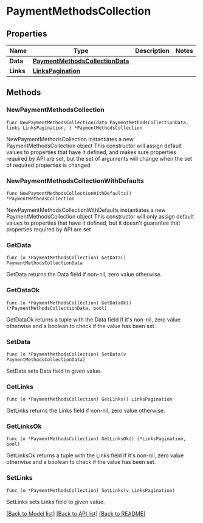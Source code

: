 # PaymentMethodsCollection

## Properties

Name | Type | Description | Notes
------------ | ------------- | ------------- | -------------
**Data** | [**PaymentMethodsCollectionData**](PaymentMethodsCollectionData.md) |  | 
**Links** | [**LinksPagination**](LinksPagination.md) |  | 

## Methods

### NewPaymentMethodsCollection

`func NewPaymentMethodsCollection(data PaymentMethodsCollectionData, links LinksPagination, ) *PaymentMethodsCollection`

NewPaymentMethodsCollection instantiates a new PaymentMethodsCollection object
This constructor will assign default values to properties that have it defined,
and makes sure properties required by API are set, but the set of arguments
will change when the set of required properties is changed

### NewPaymentMethodsCollectionWithDefaults

`func NewPaymentMethodsCollectionWithDefaults() *PaymentMethodsCollection`

NewPaymentMethodsCollectionWithDefaults instantiates a new PaymentMethodsCollection object
This constructor will only assign default values to properties that have it defined,
but it doesn't guarantee that properties required by API are set

### GetData

`func (o *PaymentMethodsCollection) GetData() PaymentMethodsCollectionData`

GetData returns the Data field if non-nil, zero value otherwise.

### GetDataOk

`func (o *PaymentMethodsCollection) GetDataOk() (*PaymentMethodsCollectionData, bool)`

GetDataOk returns a tuple with the Data field if it's non-nil, zero value otherwise
and a boolean to check if the value has been set.

### SetData

`func (o *PaymentMethodsCollection) SetData(v PaymentMethodsCollectionData)`

SetData sets Data field to given value.


### GetLinks

`func (o *PaymentMethodsCollection) GetLinks() LinksPagination`

GetLinks returns the Links field if non-nil, zero value otherwise.

### GetLinksOk

`func (o *PaymentMethodsCollection) GetLinksOk() (*LinksPagination, bool)`

GetLinksOk returns a tuple with the Links field if it's non-nil, zero value otherwise
and a boolean to check if the value has been set.

### SetLinks

`func (o *PaymentMethodsCollection) SetLinks(v LinksPagination)`

SetLinks sets Links field to given value.



[[Back to Model list]](../README.md#documentation-for-models) [[Back to API list]](../README.md#documentation-for-api-endpoints) [[Back to README]](../README.md)


